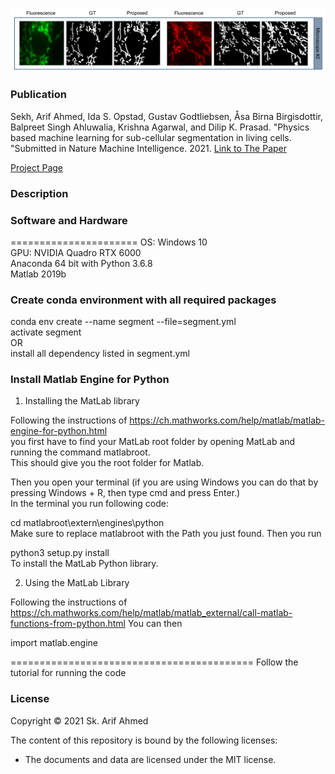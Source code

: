 ![Examples](img/img.png)

### Publication
Sekh, Arif Ahmed, Ida S. Opstad, Gustav Godtliebsen, Åsa Birna Birgisdottir, Balpreet Singh Ahluwalia, Krishna Agarwal, and Dilip K. Prasad. "Physics based machine learning for sub-cellular segmentation in living cells.
"Submitted in Nature Machine Intelligence. 2021. 
[Link to The Paper](XXX)

[Project Page](XXX)
<br />


### Description

### Software and Hardware
======================
OS: Windows 10 <br />
GPU: NVIDIA Quadro RTX 6000 <br />
Anaconda 64 bit with Python 3.6.8 <br />
Matlab 2019b <br />


### Create conda environment with all required packages
conda env create --name segment --file=segment.yml<br />
activate segment<br />
OR<br />
install all dependency listed in segment.yml <br />


### Install Matlab Engine for Python

1. Installing the MatLab library <br />

Following the instructions of https://ch.mathworks.com/help/matlab/matlab-engine-for-python.html <br />
you first have to find your MatLab root folder by opening MatLab and running the command matlabroot. <br />
This should give you the root folder for Matlab. <br />

Then you open your terminal (if you are using Windows you can do that by pressing Windows + R, 
then type cmd and press Enter.) <br />
In the terminal you run following code: <br />

cd matlabroot\extern\engines\python <br />
Make sure to replace matlabroot with the Path you just found. Then you run <br />

python3 setup.py install <br />
To install the MatLab Python library. <br />

2. Using the MatLab Library <br />

Following the instructions of <br />
 https://ch.mathworks.com/help/matlab/matlab_external/call-matlab-functions-from-python.html You can then <br />

import matlab.engine <br />

==========================================
Follow the tutorial for running the code
### License

Copyright © 2021 Sk. Arif Ahmed

The content of this repository is bound by the following licenses:

- The documents and data are licensed under the MIT license.
